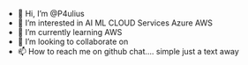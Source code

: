 - 👋 Hi, I’m @P4ulius
- 👀 I’m interested in AI ML CLOUD Services Azure AWS
- 🌱 I’m currently learning AWS
- 💞️ I’m looking to collaborate on 
- 📫 How to reach me on github chat.... simple just a text away

<!---
P4ulius/P4ulius is a ✨ special ✨ repository because its `README.md` (this file) appears on your GitHub profile.
You can click the Preview link to take a look at your changes.
--->
